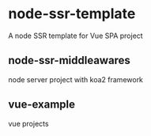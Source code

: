 # node-ssr-template

A node SSR  template for Vue SPA project


## node-ssr-middleawares

node server project with koa2 framework

## vue-example

vue projects 